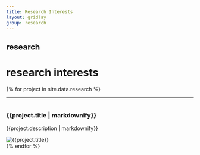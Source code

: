 ```yaml
---
title: Research Interests
layout: gridlay
group: research
---
```

<h2><b>research</b></h2>

# **research interests**
{% for project in site.data.research %}
<hr>
<!-- The paddingtop and margin-top edits allow anchors to link properly. -->
<div id = "{{project.title}}" class="row" style="padding-top: 60px; margin-top: -60px;">
    <div class="col-sm-7">
        <h3> {{project.title | markdownify}} </h3>
        <p class="text-justify">{{project.description | markdownify}}</p>
    </div>
    <div class="col-sm-5">
        <img class="img-responsive" src="{{project.image}}" {% if project.altimage %} onmouseover="this.src='{{project.altimage}}';" onmouseout="this.src='{{project.image}}';" {% endif %} alt="{{project.title}}"><br>
    </div>
</div>
{% endfor %}
